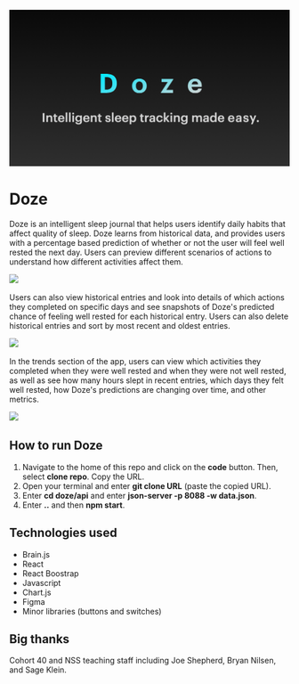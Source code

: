 ![Doze logo](/public/media/branding.png)

# Doze
Doze is an intelligent sleep journal that helps users identify daily habits that affect quality of sleep. Doze learns from historical data, and provides users with a percentage based prediction of whether or not the user will feel well rested the next day. Users can preview different scenarios of actions to understand how different activities affect them.

![](/public/media/doze-home.gif)

Users can also view historical entries and look into details of which actions they completed on specific days and see snapshots of Doze's predicted chance of feeling well rested for each historical entry. Users can also delete historical entries and sort by most recent and oldest entries.

![](/public/media/doze-journal.gif)

In the trends section of the app, users can view which activities they completed when they were well rested and when they were not well rested, as well as see how many hours slept in recent entries, which days they felt well rested, how Doze's predictions are changing over time, and other metrics.

![](/public/media/doze-trends.gif)

## How to run Doze

1. Navigate to the home of this repo and click on the **code** button. Then, select **clone repo**. Copy the URL.
1. Open your terminal and enter **git clone URL** (paste the copied URL).
1. Enter **cd doze/api** and enter **json-server -p 8088 -w data.json**.
1. Enter **..** and then **npm start**.

## Technologies used
- Brain.js
- React
- React Boostrap
- Javascript
- Chart.js
- Figma 
- Minor libraries (buttons and switches)

## Big thanks
Cohort 40 and NSS teaching staff including Joe Shepherd, Bryan Nilsen, and Sage Klein.
